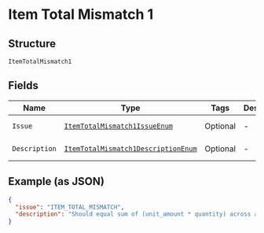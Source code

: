 
# Item Total Mismatch 1

## Structure

`ItemTotalMismatch1`

## Fields

| Name | Type | Tags | Description | Getter | Setter |
|  --- | --- | --- | --- | --- | --- |
| `Issue` | [`ItemTotalMismatch1IssueEnum`](../../doc/models/item-total-mismatch-1-issue-enum.md) | Optional | - | ItemTotalMismatch1IssueEnum getIssue() | setIssue(ItemTotalMismatch1IssueEnum issue) |
| `Description` | [`ItemTotalMismatch1DescriptionEnum`](../../doc/models/item-total-mismatch-1-description-enum.md) | Optional | - | ItemTotalMismatch1DescriptionEnum getDescription() | setDescription(ItemTotalMismatch1DescriptionEnum description) |

## Example (as JSON)

```json
{
  "issue": "ITEM_TOTAL_MISMATCH",
  "description": "Should equal sum of (unit_amount * quantity) across all items for a given purchase_unit."
}
```

